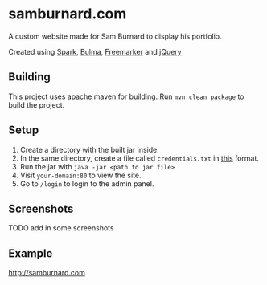 # samburnard.com
A custom website made for Sam Burnard to display his portfolio.

Created using [Spark](http://sparkjava.com), [Bulma](http://bulma.io), [Freemarker](http://freemarker.org) and [jQuery](http://jquery.org)

## Building
This project uses apache maven for building. Run `mvn clean package` to build the project.

## Setup
1. Create a directory with the built jar inside.
2. In the same directory, create a file called `credentials.txt` in [this](https://gist.github.com/sponges/3ef8f2b21034717a100620c769375fb2) format.
3. Run the jar with `java -jar <path to jar file>`
4. Visit `your-domain:80` to view the site.
5. Go to `/login` to login to the admin panel.

## Screenshots
TODO add in some screenshots

## Example
http://samburnard.com
